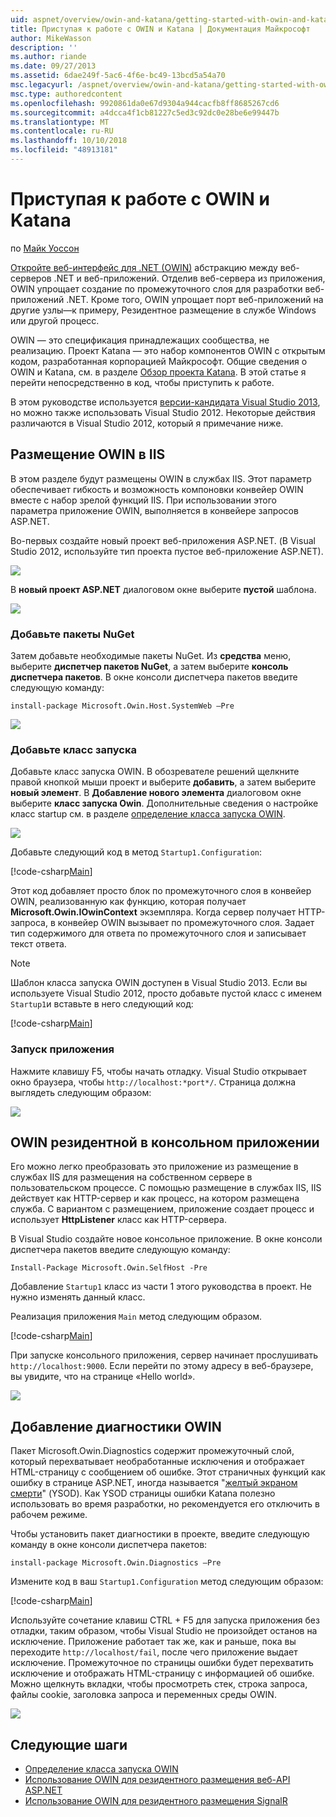 ```yaml
---
uid: aspnet/overview/owin-and-katana/getting-started-with-owin-and-katana
title: Приступая к работе с OWIN и Katana | Документация Майкрософт
author: MikeWasson
description: ''
ms.author: riande
ms.date: 09/27/2013
ms.assetid: 6dae249f-5ac6-4f6e-bc49-13bcd5a54a70
msc.legacyurl: /aspnet/overview/owin-and-katana/getting-started-with-owin-and-katana
msc.type: authoredcontent
ms.openlocfilehash: 9920861da0e67d9304a944cacfb8ff8685267cd6
ms.sourcegitcommit: a4dcca4f1cb81227c5ed3c92dc0e28be6e99447b
ms.translationtype: MT
ms.contentlocale: ru-RU
ms.lasthandoff: 10/10/2018
ms.locfileid: "48913181"
---
```

<a name="getting-started-with-owin-and-katana"></a>Приступая к работе с OWIN и Katana
====================
по [Майк Уоссон](https://github.com/MikeWasson)

[Откройте веб-интерфейс для .NET (OWIN)](http://owin.org/) абстракцию между веб-серверов .NET и веб-приложений. Отделив веб-сервера из приложения, OWIN упрощает создание по промежуточного слоя для разработки веб-приложений .NET. Кроме того, OWIN упрощает порт веб-приложений на другие узлы&#8212;к примеру, Резидентное размещение в службе Windows или другой процесс.

OWIN — это спецификация принадлежащих сообщества, не реализацию. Проект Katana — это набор компонентов OWIN с открытым кодом, разработанная корпорацией Майкрософт. Общие сведения о OWIN и Katana, см. в разделе [Обзор проекта Katana](an-overview-of-project-katana.md). В этой статье я перейти непосредственно в код, чтобы приступить к работе.

В этом руководстве используется [версии-кандидата Visual Studio 2013](https://go.microsoft.com/fwlink/?LinkId=306566), но можно также использовать Visual Studio 2012. Некоторые действия различаются в Visual Studio 2012, который я примечание ниже.

## <a name="host-owin-in-iis"></a>Размещение OWIN в IIS

В этом разделе будут размещены OWIN в службах IIS. Этот параметр обеспечивает гибкость и возможность компоновки конвейер OWIN вместе с набор зрелой функций IIS. При использовании этого параметра приложение OWIN, выполняется в конвейере запросов ASP.NET.

Во-первых создайте новый проект веб-приложения ASP.NET. (В Visual Studio 2012, используйте тип проекта пустое веб-приложение ASP.NET).

![](getting-started-with-owin-and-katana/_static/image1.png)

В **новый проект ASP.NET** диалоговом окне выберите **пустой** шаблона.

![](getting-started-with-owin-and-katana/_static/image2.png)

### <a name="add-nuget-packages"></a>Добавьте пакеты NuGet

Затем добавьте необходимые пакеты NuGet. Из **средства** меню, выберите **диспетчер пакетов NuGet**, а затем выберите **консоль диспетчера пакетов**. В окне консоли диспетчера пакетов введите следующую команду:

`install-package Microsoft.Owin.Host.SystemWeb –Pre`

![](getting-started-with-owin-and-katana/_static/image3.png)

### <a name="add-a-startup-class"></a>Добавьте класс запуска

Добавьте класс запуска OWIN. В обозревателе решений щелкните правой кнопкой мыши проект и выберите **добавить**, а затем выберите **новый элемент**. В **Добавление нового элемента** диалоговом окне выберите **класс запуска Owin**. Дополнительные сведения о настройке класс startup см. в разделе [определение класса запуска OWIN](owin-startup-class-detection.md).

![](getting-started-with-owin-and-katana/_static/image4.png)

Добавьте следующий код в метод `Startup1.Configuration`:

[!code-csharp[Main](getting-started-with-owin-and-katana/samples/sample1.cs?highlight=3)]

Этот код добавляет просто блок по промежуточного слоя в конвейер OWIN, реализованную как функцию, которая получает **Microsoft.Owin.IOwinContext** экземпляра. Когда сервер получает HTTP-запроса, в конвейер OWIN вызывает по промежуточного слоя. Задает тип содержимого для ответа по промежуточного слоя и записывает текст ответа.

> [!NOTE]
> Шаблон класса запуска OWIN доступен в Visual Studio 2013. Если вы используете Visual Studio 2012, просто добавьте пустой класс с именем `Startup1`и вставьте в него следующий код:


[!code-csharp[Main](getting-started-with-owin-and-katana/samples/sample2.cs)]

### <a name="run-the-application"></a>Запуск приложения

Нажмите клавишу F5, чтобы начать отладку. Visual Studio открывает окно браузера, чтобы `http://localhost:*port*/`. Страница должна выглядеть следующим образом:

![](getting-started-with-owin-and-katana/_static/image5.png)

## <a name="self-host-owin-in-a-console-application"></a>OWIN резидентной в консольном приложении

Его можно легко преобразовать это приложение из размещение в службах IIS для размещения на собственном сервере в пользовательском процессе. С помощью размещение в службах IIS, IIS действует как HTTP-сервер и как процесс, на котором размещена служба. С вариантом с размещением, приложение создает процесс и использует **HttpListener** класс как HTTP-сервера.

В Visual Studio создайте новое консольное приложение. В окне консоли диспетчера пакетов введите следующую команду:

`Install-Package Microsoft.Owin.SelfHost -Pre`

Добавление `Startup1` класс из части 1 этого руководства в проект. Не нужно изменять данный класс.

Реализация приложения `Main` метод следующим образом.

[!code-csharp[Main](getting-started-with-owin-and-katana/samples/sample3.cs)]

При запуске консольного приложения, сервер начинает прослушивать `http://localhost:9000`. Если перейти по этому адресу в веб-браузере, вы увидите, что на странице «Hello world».

![](getting-started-with-owin-and-katana/_static/image6.png)

## <a name="add-owin-diagnostics"></a>Добавление диагностики OWIN

Пакет Microsoft.Owin.Diagnostics содержит промежуточный слой, который перехватывает необработанные исключения и отображает HTML-страницу с сообщением об ошибке. Этот страничных функций как ошибку в странице ASP.NET, иногда называется "[желтый экраном смерти](http://en.wikipedia.org/wiki/Yellow_Screen_of_Death#Yellow)" (YSOD). Как YSOD страницы ошибки Katana полезно использовать во время разработки, но рекомендуется его отключить в рабочем режиме.

Чтобы установить пакет диагностики в проекте, введите следующую команду в окне консоли диспетчера пакетов:

`install-package Microsoft.Owin.Diagnostics –Pre`

Измените код в ваш `Startup1.Configuration` метод следующим образом:

[!code-csharp[Main](getting-started-with-owin-and-katana/samples/sample4.cs?highlight=4,9-12)]

Используйте сочетание клавиш CTRL + F5 для запуска приложения без отладки, таким образом, чтобы Visual Studio не произойдет останов на исключение. Приложение работает так же, как и раньше, пока вы переходите `http://localhost/fail`, после чего приложение выдает исключение. Промежуточное по страницы ошибки будет перехватить исключение и отображать HTML-страницу с информацией об ошибке. Можно щелкнуть вкладки, чтобы просмотреть стек, строка запроса, файлы cookie, заголовка запроса и переменных среды OWIN.

![](getting-started-with-owin-and-katana/_static/image7.png)

## <a name="next-steps"></a>Следующие шаги

- [Определение класса запуска OWIN](owin-startup-class-detection.md)
- [Использование OWIN для резидентного размещения веб-API ASP.NET](../../../web-api/overview/hosting-aspnet-web-api/use-owin-to-self-host-web-api.md)
- [Использование OWIN для резидентного размещения SignalR](../../../signalr/overview/deployment/tutorial-signalr-self-host.md)

